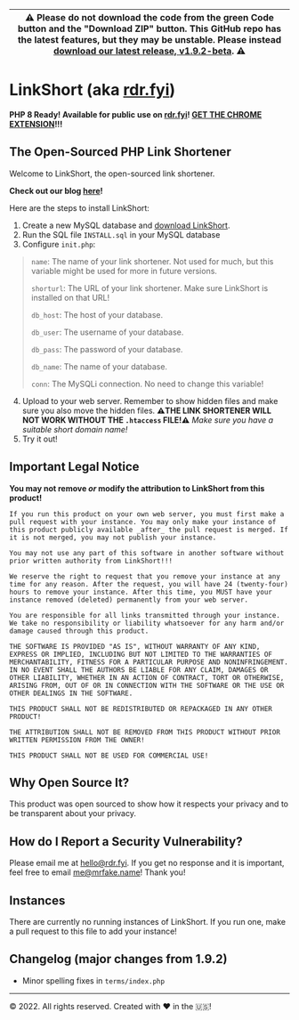 | :warning: Please do not download the code from the green Code button and the "Download ZIP" button. This GitHub repo has the latest features, but they may be unstable. Please instead [download our latest release, v1.9.2-beta](https://github.com/getlinkshort/LinkShort/releases/tag/v1.9.2). :warning:
| ---

# LinkShort (aka [rdr.fyi](https://rdr.fyi/))
**PHP 8 Ready! Available for public use on [rdr.fyi](https://rdr.fyi/)! [GET THE CHROME EXTENSION](https://chrome.google.com/webstore/detail/linkshort/gkkakbcefmklabnpefmpbjngidibdbdi)!!!**
## The Open-Sourced PHP Link Shortener
Welcome to LinkShort, the open-sourced link shortener.

**Check out our blog [here](https://rdr.fyi/blog)!**

Here are the steps to install LinkShort:
1. Create a new MySQL database and [download LinkShort](https://github.com/fakerybakery/LinkShort/releases/tag/linkshort).
2. Run the SQL file `INSTALL.sql` in your MySQL database
3. Configure `init.php`:

> `name`: The name of your link shortener. Not used for much, but this variable might be used for more in future versions.
> 
> `shorturl`: The URL of your link shortener. Make sure LinkShort is installed on that URL!
> 
> `db_host`: The host of your database.
> 
> `db_user`: The username of your database.
> 
> `db_pass`: The password of your database.
> 
> `db_name`: The name of your database.
> 
> `conn`: The MySQLi connection. No need to change this variable!

4. Upload to your web server. Remember to show hidden files and make sure you also move the hidden files. **⚠️THE LINK SHORTENER WILL NOT WORK WITHOUT THE `.htaccess` FILE!⚠️** _Make sure you have a suitable short domain name!_
5. Try it out!
## Important Legal Notice
**You may not remove _or_ modify the attribution to LinkShort from this product!**
```
If you run this product on your own web server, you must first make a pull request with your instance. You may only make your instance of this product publicly available _after_ the pull request is merged. If it is not merged, you may not publish your instance.

You may not use any part of this software in another software without prior written authority from LinkShort!!!

We reserve the right to request that you remove your instance at any time for any reason. After the request, you will have 24 (twenty-four) hours to remove your instance. After this time, you MUST have your instance removed (deleted) permanently from your web server.

You are responsible for all links transmitted through your instance. We take no responsibility or liability whatsoever for any harm and/or damage caused through this product.

THE SOFTWARE IS PROVIDED "AS IS", WITHOUT WARRANTY OF ANY KIND, EXPRESS OR IMPLIED, INCLUDING BUT NOT LIMITED TO THE WARRANTIES OF MERCHANTABILITY, FITNESS FOR A PARTICULAR PURPOSE AND NONINFRINGEMENT. IN NO EVENT SHALL THE AUTHORS BE LIABLE FOR ANY CLAIM, DAMAGES OR OTHER LIABILITY, WHETHER IN AN ACTION OF CONTRACT, TORT OR OTHERWISE, ARISING FROM, OUT OF OR IN CONNECTION WITH THE SOFTWARE OR THE USE OR OTHER DEALINGS IN THE SOFTWARE.

THIS PRODUCT SHALL NOT BE REDISTRIBUTED OR REPACKAGED IN ANY OTHER PRODUCT!

THE ATTRIBUTION SHALL NOT BE REMOVED FROM THIS PRODUCT WITHOUT PRIOR WRITTEN PERMISSION FROM THE OWNER!

THIS PRODUCT SHALL NOT BE USED FOR COMMERCIAL USE!
```
## Why Open Source It?
This product was open sourced to show how it respects your privacy and to be transparent about your privacy.
## How do I Report a Security Vulnerability?
Please email me at hello@rdr.fyi. If you get no response and it is important, feel free to email me@mrfake.name! Thank you!
## Instances

There are currently no running instances of LinkShort. If you run one, make a pull request to this file to add your instance!

## Changelog (major changes from 1.9.2)

* Minor spelling fixes in `terms/index.php`

---
&copy; 2022. All rights reserved. Created with :hearts: in the 🇺🇸!
